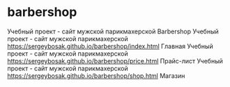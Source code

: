 # barbershop

Учебный проект - сайт мужской парикмахерской Barbershop
Учебный проект - сайт мужской парикмахерской https://sergeybosak.github.io/barbershop/index.html Главная
Учебный проект - сайт мужской парикмахерской https://sergeybosak.github.io/barbershop/price.html Прайс-лист
Учебный проект - сайт мужской парикмахерской https://sergeybosak.github.io/barbershop/shop.html Магазин
